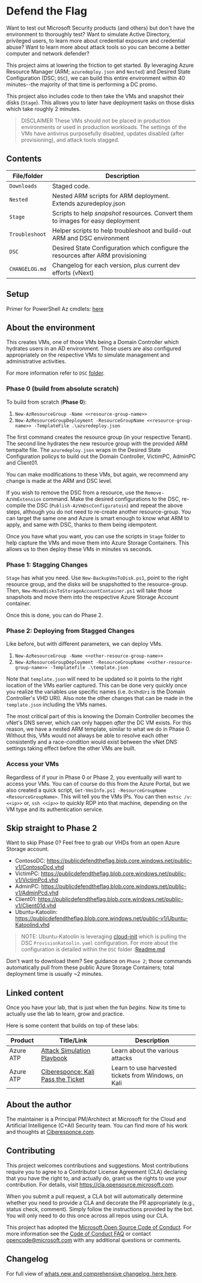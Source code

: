 # Defend the Flag

Want to test out Microsoft Security products (and others) but don't have the environment to thoroughly test? Want to simulate Active Directory, privileged users, to learn more about credential exposure and credential abuse? Want to learn more about attack tools so you can become a better computer and network defender?

This project aims at lowering the friction to get started.  By leveraging Azure Resource Manager (ARM; `azuredeploy.json` and `Nested`) and Desired State Configuration (DSC; `DSC`), we can build this entire environment within 40 minutes--the majority of that time is performing a DC promo.  

This project also includes code to then take the VMs and snapshot their disks (`Stage`).  This allows you to later have deployment tasks on those disks which take roughly 2 minutes.

> DISCLAIMER
> These VMs should not be placed in production environments or used in production workloads. The settings of the VMs have antivirus purposefully disabled, updates disabled (after provisioning), and attack tools stagged.

## Contents

| File/folder       | Description                                                                       |
|-------------------|-----------------------------------------------------------------------------------|
| `Downloads`       | Staged code.                                                                      |
| `Nested`          | Nested ARM scripts for ARM deployment. Extends azuredeploy.json                   |
| `Stage`           | Scripts to help *snapshot* resources. Convert them to images for easy deployment  |
| `Troubleshoot`    | Helper scripts to help troubleshoot and build-out ARM and DSC environment         |
| `DSC`             | Desired State Configuration which configure the resources after ARM provisioning  |
| `CHANGELOG.md`    | Changelog for each version, plus current dev efforts (vNext)                      |

## Setup

Primer for PowerShell Az cmdlets: [here](https://docs.microsoft.com/en-us/powershell/azure/get-started-azureps?view=azps-2.6.0)

## About the environment

This creates VMs, one of those VMs being a Domain Controller which hydrates users in an AD environment.  Those users are also configured appropriately on the respective VMs to simulate management and administrative activities.

For more information refer to ```DSC``` [folder](https://github.com/microsoft/DefendTheFlag/blob/master/CHANGELOG.md).

### Phase 0 (build from absolute scratch)
To build from scratch (**Phase 0**):

1. ```New-AzResourceGroup -Name <<resource-group-name>>```
2. ```New-AzResourceGroupDeployment -ResourceGroupName <<resource-group-name>> -TemplateFile .\azuredeploy.json```

The first command creates the resource group (in your respective Tenant).  The second line hydrates the new resource group with the provided ARM tempalte file.  The ```azuredeploy.json``` wraps in the Desired State Configuration policys to build out the Domain Controller, VictimPC, AdminPC and Client01.

You can make modifications to these VMs, but again, we recommend any change is made at the ARM and DSC level.

If you wish to remove the DSC from a resource, use the ```Remove-AzVmExtension``` command. Make the desired configurations to the DSC, re-compile the DSC (```Publish-AzVmDscConfiguratoin```) and repeat the above steps, although you do not need to re-create another resource-group.  You can target the same one and Azure is smart enough to know what ARM to apply, and same with DSC, thanks to them being idempotent.

Once you have what you want, you can use the scripts in ```Stage``` folder to help capture the VMs and move them into Azure Storage Containers.  This allows us to then deploy these VMs in minutes vs seconds.

### Phase 1: Stagging Changes

```Stage``` has what you need.  Use ```New-BackupVmsToDisk.ps1```, point to the right resource group, and the disks will be snapshotted to the resource-group.  Then, ```New-MoveDisksToStorageAccountContainer.ps1``` will take those snapshots and move them into the respective Azure Storage Account container.

Once this is done, you can do Phase 2.

### Phase 2: Deploying from Stagged Changes

Like before, but with different parameters, we can deploy VMs.

1. ```New-AzResourceGroup -Name <<other-resource-group-name>>```
2. ```New-AzResourceGroupDeployment -ResourceGroupName <<other-resource-group-name>> -Templatefile .\template.json```

Note that ```template.json``` will need to be updated so it points to the right location of the VMs earlier captured.  This can be done very quickly once you realize the variables use specific names (i.e. ```DcVhdUri``` is the Domain Controller's VHD URI).  Also note the other changes that can be made in the ```template.json``` including the VMs names.

The most critical part of this is knowing the Domain Controller becomes the vNet's DNS server, which can only happen *after* the DC VM exists.  For this reason, we have a nested ARM template, similar to what we do in Phase 0.  Without this, VMs would not always be able to resolve each other consistently and a race-condition would exist between the vNet DNS settings taking effect before the other VMs are built.

### Access your VMs

Regardless of if your in Phase 0 or Phase 2, you eventually will want to access your VMs.  You can of course do this from the Azure Portal, but we also created a quick script, ```Get-VmsInfo.ps1 -ResourceGroupName <ResourceGroupName>```.  This will tell you the VMs IPs.  You can then ```mstsc /v:<<ip>>``` or, ```ssh <<ip>>``` to quickly RDP into that machine, depending on the VM type and its authentication service.

## Skip straight to Phase 2

Want to skip Phase 0?  Feel free to grab our VHDs from an open Azure Storage account.

* ContosoDC: https://publicdefendtheflag.blob.core.windows.net/public-v1/ContosoDcd.vhd
* VictimPC: https://publicdefendtheflag.blob.core.windows.net/public-v1/VictimPcd.vhd
* AdminPC: https://publicdefendtheflag.blob.core.windows.net/public-v1/AdminPcd.vhd
* Client01: https://publicdefendtheflag.blob.core.windows.net/public-v1/Client01d.vhd
* Ubuntu-Katoolin: https://publicdefendtheflag.blob.core.windows.net/public-v1/Ubuntu-Katoolind.vhd

> NOTE:
> Ubuntu-Katoolin is leveraging [cloud-init](https://cloud-init.io/) which is pulling the DSC ```ProvisionKatoolin.yaml``` configuration. For more about the configuration is detailed within the ```DSC``` folder :[Readme.md](./DSC/README.md)

Don't want to download them?  See guidance on ```Phase 2```; those commands automatically pull from these public Azure Storage Containers; total deployment time is usually ~2 minutes.

## Linked content

Once you have your lab, that is just when the fun *begins*.  Now its time to actually use the lab to learn, grow and practice.

Here is some content that builds on top of these labs:

| Product    | Title/Link   | Description                                                                                           |
|------------|--------------|-------------------------------------------------------------------------------------------------------|
| Azure ATP  | [Attack Simulation Playbook](https://aka.ms/aatpsaplaybook) | Learn about the various attacks                        |
| Azure ATP  | [Ciberesponce: Kali Pass the Ticket](https://ciberesponce.com/2019/04/16/leverage-windows-tickets-in-kali-linux/)| Learn to use harvested tickets from Windows, on Kali |


## About the author

The maintainer is a Principal PM/Architect at Microsoft for the Cloud and Artificial Intelligence (C+AI) Security team.  You can find more of his work and thoughts at [Ciberesponce.com](https://ciberesponce.com).

## Contributing

This project welcomes contributions and suggestions.  Most contributions require you to agree to a
Contributor License Agreement (CLA) declaring that you have the right to, and actually do, grant us
the rights to use your contribution. For details, visit https://cla.opensource.microsoft.com.

When you submit a pull request, a CLA bot will automatically determine whether you need to provide
a CLA and decorate the PR appropriately (e.g., status check, comment). Simply follow the instructions
provided by the bot. You will only need to do this once across all repos using our CLA.

This project has adopted the [Microsoft Open Source Code of Conduct](https://opensource.microsoft.com/codeofconduct/).
For more information see the [Code of Conduct FAQ](https://opensource.microsoft.com/codeofconduct/faq/) or
contact [opencode@microsoft.com](mailto:opencode@microsoft.com) with any additional questions or comments.

## Changelog
For full view of [whats new and comprehensive changelog, here here](https://github.com/microsoft/DefendTheFlag/blob/master/CHANGELOG.md).
